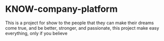 # KNOW-company-platform
This is a project for show to the people that they can make their dreams come true, and be better, stronger, and passionate, this project make easy everything, only if you believe
